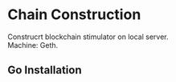 # **Chain Construction**
Construcrt blockchain stimulator on local server.  
Machine: Geth.
## **Go Installation**
